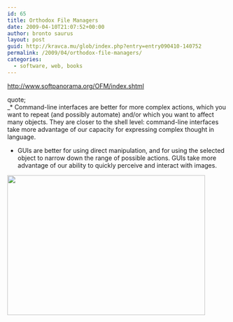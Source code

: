 ```yaml
---
id: 65
title: Orthodox File Managers
date: 2009-04-10T21:07:52+00:00
author: bronto saurus
layout: post
guid: http://kravca.mu/glob/index.php?entry=entry090410-140752
permalink: /2009/04/orthodox-file-managers/
categories:
  - software, web, books
---
```

<a href="http://www.softpanorama.org/OFM/index.shtml" target="_blank" >http://www.softpanorama.org/OFM/index.shtml</a>

quote;  
_* Command-line interfaces are better for more complex actions, which you want to repeat (and possibly automate) and/or which you want to affect many objects. They are closer to the shell level: command-line interfaces take more advantage of our capacity for expressing complex thought in language.</p> 

* GUIs are better for using direct manipulation, and for using the selected object to narrow down the range of possible actions. GUIs take more advantage of our ability to quickly perceive and interact with images. </i>

<img src="/images/totalrun.png" width="452" height="319" border="0" alt="" />